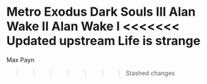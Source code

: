 Metro Exodus
Dark Souls III
Alan Wake II
Alan Wake I
<<<<<<< Updated upstream
Life is strange
=======
Max Payn
>>>>>>> Stashed changes
